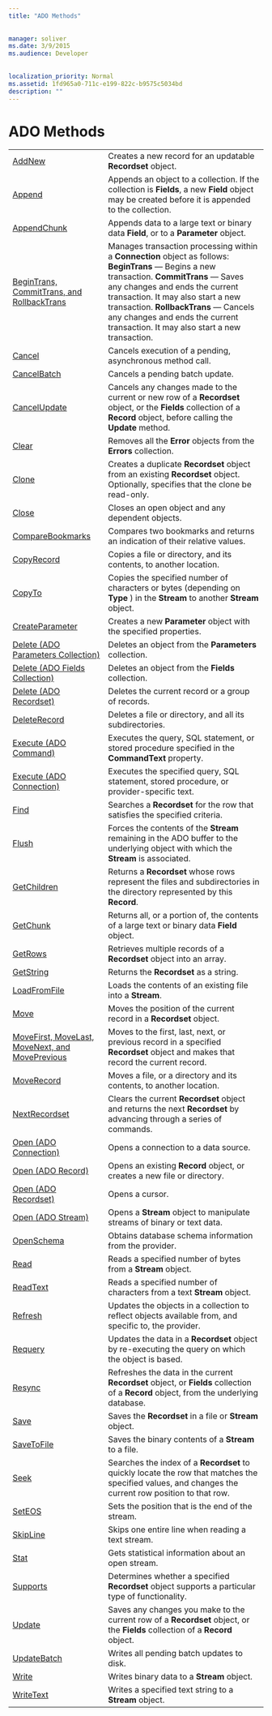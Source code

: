 ```yaml
---
title: "ADO Methods"
  
  
manager: soliver
ms.date: 3/9/2015
ms.audience: Developer
 
  
localization_priority: Normal
ms.assetid: 1fd965a0-711c-e199-822c-b9575c5034bd
description: ""
---
```


# ADO Methods

|||
|:-----|:-----|
|[AddNew](addnew-method-ado.md) <br/> |Creates a new record for an updatable **Recordset** object.  <br/> |
|[Append](append-method-ado.md) <br/> |Appends an object to a collection. If the collection is **Fields**, a new **Field** object may be created before it is appended to the collection.  <br/> |
|[AppendChunk](appendchunk-method-ado.md) <br/> |Appends data to a large text or binary data **Field**, or to a **Parameter** object.  <br/> |
|[BeginTrans, CommitTrans, and RollbackTrans](begintrans-committrans-and-rollbacktrans-methods-ado.md) <br/> |Manages transaction processing within a **Connection** object as follows: **BeginTrans** — Begins a new transaction.           **CommitTrans** — Saves any changes and ends the current transaction. It may also start a new transaction.           **RollbackTrans** — Cancels any changes and ends the current transaction. It may also start a new transaction.  <br/> |
|[Cancel](cancel-method-ado.md) <br/> |Cancels execution of a pending, asynchronous method call.  <br/> |
|[CancelBatch](cancelbatch-method-ado.md) <br/> |Cancels a pending batch update.  <br/> |
|[CancelUpdate](cancelupdate-method-ado.md) <br/> |Cancels any changes made to the current or new row of a **Recordset** object, or the **Fields** collection of a **Record** object, before calling the **Update** method.  <br/> |
|[Clear](clear-method-ado.md) <br/> |Removes all the **Error** objects from the **Errors** collection.  <br/> |
|[Clone](clone-method-ado.md) <br/> |Creates a duplicate **Recordset** object from an existing **Recordset** object. Optionally, specifies that the clone be read-only.  <br/> |
|[Close](close-method-ado.md) <br/> |Closes an open object and any dependent objects.  <br/> |
|[CompareBookmarks](comparebookmarks-method-ado.md) <br/> |Compares two bookmarks and returns an indication of their relative values.  <br/> |
|[CopyRecord](copyrecord-method-ado.md) <br/> |Copies a file or directory, and its contents, to another location.  <br/> |
|[CopyTo](copyto-method-ado.md) <br/> |Copies the specified number of characters or bytes (depending on **Type** ) in the **Stream** to another **Stream** object.  <br/> |
|[CreateParameter](createparameter-method-ado.md) <br/> |Creates a new **Parameter** object with the specified properties.  <br/> |
|[Delete (ADO Parameters Collection)](delete-method-ado-parameters-collection.md) <br/> |Deletes an object from the **Parameters** collection.  <br/> |
|[Delete (ADO Fields Collection)](delete-method-ado-fields-collection.md) <br/> |Deletes an object from the **Fields** collection.  <br/> |
|[Delete (ADO Recordset)](delete-method-ado-recordset.md) <br/> |Deletes the current record or a group of records.  <br/> |
|[DeleteRecord](deleterecord-method-ado.md) <br/> |Deletes a file or directory, and all its subdirectories.  <br/> |
|[Execute (ADO Command)](http://msdn.microsoft.com/library/01812c8c-403e-4428-23f6-86bda747bd0e%28Office.15%29.aspx) <br/> |Executes the query, SQL statement, or stored procedure specified in the **CommandText** property.  <br/> |
|[Execute (ADO Connection)](http://msdn.microsoft.com/library/af190bd9-7167-df59-29ca-a9a86c4957fd%28Office.15%29.aspx) <br/> |Executes the specified query, SQL statement, stored procedure, or provider-specific text.  <br/> |
|[Find](find-method-ado.md) <br/> |Searches a **Recordset** for the row that satisfies the specified criteria.  <br/> |
|[Flush](flush-method-ado.md) <br/> |Forces the contents of the **Stream** remaining in the ADO buffer to the underlying object with which the **Stream** is associated.  <br/> |
|[GetChildren](getchildren-method-ado.md) <br/> |Returns a **Recordset** whose rows represent the files and subdirectories in the directory represented by this **Record**.  <br/> |
|[GetChunk](getchunk-method-ado.md) <br/> |Returns all, or a portion of, the contents of a large text or binary data **Field** object.  <br/> |
|[GetRows](getrows-method-ado.md) <br/> |Retrieves multiple records of a **Recordset** object into an array.  <br/> |
|[GetString](getstring-method-ado.md) <br/> |Returns the **Recordset** as a string.  <br/> |
|[LoadFromFile](loadfromfile-method-ado.md) <br/> |Loads the contents of an existing file into a **Stream**.  <br/> |
|[Move](move-method-ado.md) <br/> |Moves the position of the current record in a **Recordset** object.  <br/> |
|[MoveFirst, MoveLast, MoveNext, and MovePrevious](movefirst-movelast-movenext-and-moveprevious-methods-ado.md) <br/> |Moves to the first, last, next, or previous record in a specified **Recordset** object and makes that record the current record.  <br/> |
|[MoveRecord](moverecord-method-ado.md) <br/> |Moves a file, or a directory and its contents, to another location.  <br/> |
|[NextRecordset](nextrecordset-method-ado.md) <br/> |Clears the current **Recordset** object and returns the next **Recordset** by advancing through a series of commands.  <br/> |
|[Open (ADO Connection)](open-method-ado-connection.md) <br/> |Opens a connection to a data source.  <br/> |
|[Open (ADO Record)](open-method-ado-record.md) <br/> |Opens an existing **Record** object, or creates a new file or directory.  <br/> |
|[Open (ADO Recordset)](open-method-ado-recordset.md) <br/> |Opens a cursor.  <br/> |
|[Open (ADO Stream)](open-method-ado-stream.md) <br/> |Opens a **Stream** object to manipulate streams of binary or text data.  <br/> |
|[OpenSchema](openschema-method-ado.md) <br/> |Obtains database schema information from the provider.  <br/> |
|[Read](read-method-ado.md) <br/> |Reads a specified number of bytes from a **Stream** object.  <br/> |
|[ReadText](readtext-method-ado.md) <br/> |Reads a specified number of characters from a text **Stream** object.  <br/> |
|[Refresh](refresh-method-ado.md) <br/> |Updates the objects in a collection to reflect objects available from, and specific to, the provider.  <br/> |
|[Requery](requery-method-ado.md) <br/> |Updates the data in a **Recordset** object by re-executing the query on which the object is based.  <br/> |
|[Resync](resync-method-ado.md) <br/> |Refreshes the data in the current **Recordset** object, or **Fields** collection of a **Record** object, from the underlying database.  <br/> |
|[Save](save-method-ado.md) <br/> |Saves the **Recordset** in a file or **Stream** object.  <br/> |
|[SaveToFile](savetofile-method-ado.md) <br/> |Saves the binary contents of a **Stream** to a file.  <br/> |
|[Seek](seek-method-ado.md) <br/> |Searches the index of a **Recordset** to quickly locate the row that matches the specified values, and changes the current row position to that row.  <br/> |
|[SetEOS](seteos-method-ado.md) <br/> |Sets the position that is the end of the stream.  <br/> |
|[SkipLine](skipline-method-ado.md) <br/> |Skips one entire line when reading a text stream.  <br/> |
|[Stat](stat-method-ado.md) <br/> |Gets statistical information about an open stream.  <br/> |
|[Supports](supports-method-ado.md) <br/> |Determines whether a specified **Recordset** object supports a particular type of functionality.  <br/> |
|[Update](update-method-ado.md) <br/> |Saves any changes you make to the current row of a **Recordset** object, or the **Fields** collection of a **Record** object.  <br/> |
|[UpdateBatch](updatebatch-method-ado.md) <br/> |Writes all pending batch updates to disk.  <br/> |
|[Write](write-method-ado.md) <br/> |Writes binary data to a **Stream** object.  <br/> |
|[WriteText](writetext-method-ado.md) <br/> |Writes a specified text string to a **Stream** object.  <br/> |
   


